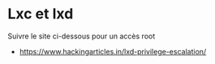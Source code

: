 # Lxc et lxd
Suivre le site ci-dessous pour un accès root 
  - https://www.hackingarticles.in/lxd-privilege-escalation/
